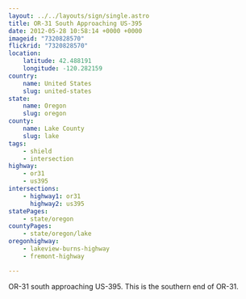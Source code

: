 ```yaml
---
layout: ../../layouts/sign/single.astro
title: OR-31 South Approaching US-395
date: 2012-05-28 10:58:14 +0000 +0000
imageid: "7320828570"
flickrid: "7320828570"
location:
    latitude: 42.488191
    longitude: -120.282159
country:
    name: United States
    slug: united-states
state:
    name: Oregon
    slug: oregon
county:
    name: Lake County
    slug: lake
tags:
    - shield
    - intersection
highway:
    - or31
    - us395
intersections:
    - highway1: or31
      highway2: us395
statePages:
    - state/oregon
countyPages:
    - state/oregon/lake
oregonhighway:
    - lakeview-burns-highway
    - fremont-highway

---
```

OR-31 south approaching US-395.  This is the southern end of OR-31.